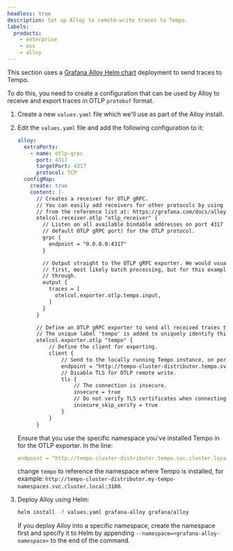 ```yaml
---
headless: true
description: Set up Alloy to remote-write traces to Tempo.
labels:
  products:
    - enterprise
    - oss
    - alloy
---
```


[//]: # 'This file describes how to configure Alloy to remote-write to Tempo.'
[//]: # 'This shared file is included in these locations:'
[//]: # '/tempo/docs/sources/tempo/set-up-for-tracing/validate/set-up-test-app.md'
[//]: # '/tempo/docs/sources/tempo/set-up-for-tracing/instrument-send/set-up-collector/grafana-alloy.md'
[//]: # 'This file is used in the following versions:'
[//]: # 'next'
[//]: # 'latest'
[//]: # 'If you make changes to this file, verify that the meaning and content are not changed in any place where the file is included.'
[//]: # 'Any links should be fully qualified and not relative.'

<!-- Use Alloy to remote-write traces to Tempo shared file. -->

This section uses a [Grafana Alloy Helm chart](/docs/alloy/<ALLOY_VERSION>/set-up/install/kubernetes/) deployment to send traces to Tempo.

To do this, you need to create a configuration that can be used by Alloy to receive and export traces in OTLP `protobuf` format.

1. Create a new `values.yaml` file which we'll use as part of the Alloy install.

1. Edit the `values.yaml` file and add the following configuration to it:

   ```yaml
   alloy:
     extraPorts:
       - name: otlp-grpc
         port: 4317
         targetPort: 4317
         protocol: TCP
     configMap:
       create: true
       content: |-
         // Creates a receiver for OTLP gRPC.
         // You can easily add receivers for other protocols by using the correct component
         // from the reference list at: https://grafana.com/docs/alloy/latest/reference/components/
         otelcol.receiver.otlp "otlp_receiver" {
           // Listen on all available bindable addresses on port 4317 (which is the
           // default OTLP gRPC port) for the OTLP protocol.
           grpc {
             endpoint = "0.0.0.0:4317"
           }

           // Output straight to the OTLP gRPC exporter. We would usually do some processing
           // first, most likely batch processing, but for this example we pass it straight
           // through.
           output {
             traces = [
               otelcol.exporter.otlp.tempo.input,
             ]
           }
         }

         // Define an OTLP gRPC exporter to send all received traces to GET.
         // The unique label 'tempo' is added to uniquely identify this exporter.
         otelcol.exporter.otlp "tempo" {
             // Define the client for exporting.
             client {
                 // Send to the locally running Tempo instance, on port 4317 (OTLP gRPC).
                 endpoint = "http://tempo-cluster-distributor.tempo.svc.cluster.local:4317"
                 // Disable TLS for OTLP remote write.
                 tls {
                     // The connection is insecure.
                     insecure = true
                     // Do not verify TLS certificates when connecting.
                     insecure_skip_verify = true
                 }
             }
         }
   ```

   Ensure that you use the specific namespace you've installed Tempo in for the OTLP exporter. In the line:

   ```yaml
   endpoint = "http://tempo-cluster-distributor.tempo.svc.cluster.local:3100"
   ```

   change `tempo` to reference the namespace where Tempo is installed, for example: `http://tempo-cluster-distributor.my-tempo-namespaces.svc.cluster.local:3100`.

1. Deploy Alloy using Helm:
   ```bash
   helm install -f values.yaml grafana-alloy grafana/alloy
   ```
   If you deploy Alloy into a specific namespace, create the namespace first and specify it to Helm by appending `--namespace=<grafana-alloy-namespace>` to the end of the command.

